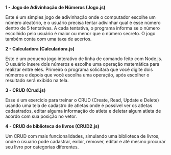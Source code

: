 **1 - Jogo de Adivinhação de Números (Jogo.js)**

Este é um simples jogo de adivinhação onde o computador escolhe um número aleatório, e o usuário precisa tentar adivinhar qual é esse número dentro de 5 tentativas. 
A cada tentativa, o programa informa se o número escolhido pelo usuário é maior ou menor que o número secreto. O jogo também conta com uma taxa de acertos. 

**2 - Calculadora (Calculadora.js)**

Este é um pequeno jogo interativo de linha de comando feito com Node.js. O usuário insere dois números e escolhe uma operação matemática para realizar entre eles. Primeiro o programa solicitará que você digite dois números e depois que você escolha uma operação, após escolher o resultado será exibido na tela. 

**3 - CRUD (Crud.js)**

Esse é um exercicio para treinar o CRUD (Create, Read, Update e Delete) usando uma tela de cadastro de atletas onde é possivel ver os atletas cadastrados, editar alguma informação do atleta e deletar algum atleta de acordo com sua posição no vetor. 

**4 - CRUD de biblioteca de livros (CRUD2.js)**

Um CRUD com mais funcionalidades, simulando uma biblioteca de livros, onde o úsuario pode cadastrar, exibir, remover, editar e até mesmo procurar seu livro por categorias diferentes. 
